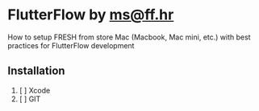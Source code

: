# FlutterFlow by ms@ff.hr

How to setup FRESH from store Mac (Macbook, Mac mini, etc.) with best practices for FlutterFlow development 

## Installation

1. [ ] Xcode
2. [ ] GIT 
